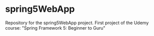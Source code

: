 # spring5WebApp
Repository for the spring5WebApp project. First project of the Udemy course: "Spring Framework 5: Beginner to Guru"
